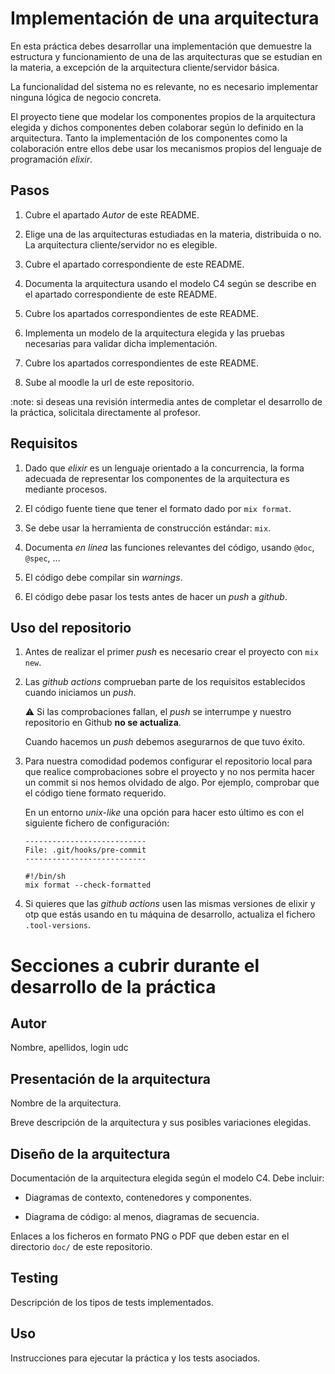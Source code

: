 # Implementación de una arquitectura

En esta práctica debes desarrollar una implementación que demuestre la
estructura y funcionamiento de una de las arquitecturas que se
estudian en la materia, a excepción de la arquitectura
cliente/servidor básica.


La funcionalidad del sistema no es relevante, no es necesario
implementar ninguna lógica de negocio concreta.

El proyecto tiene que modelar los componentes propios de la
arquitectura elegida y dichos componentes deben colaborar según lo
definido en la arquitectura. Tanto la implementación de los
componentes como la colaboración entre ellos debe usar los mecanismos
propios del lenguaje de programación _elixir_.


## Pasos

1. Cubre el apartado _Autor_  de este README.

1. Elige una de las arquitecturas estudiadas en la materia,
   distribuida o no. La arquitectura cliente/servidor no es elegible.

2. Cubre el apartado correspondiente de este README.

3. Documenta la arquitectura usando el modelo C4 según se describe en
   el apartado correspondiente de este README.

4. Cubre los apartados correspondientes de este README.

5. Implementa un modelo de la arquitectura elegida y las pruebas
   necesarias para validar dicha implementación.
 
6. Cubre los apartados correspondientes de este README.

7. Sube al moodle la url de este repositorio.


:note: si deseas una revisión intermedia antes de completar el
desarrollo de la práctica, solicitala directamente al profesor.


## Requisitos

1. Dado que _elixir_ es un lenguaje orientado a la concurrencia, la
   forma adecuada de representar los componentes de la arquitectura es
   mediante procesos.
   
2. El código fuente tiene que tener el formato dado por `mix format`.

3. Se debe usar la herramienta de construcción estándar: `mix`.

4. Documenta _en línea_ las funciones relevantes del código, usando
   `@doc`, `@spec`, ...
   
5. El código debe compilar sin _warnings_.

6. El código debe pasar los tests antes de hacer un _push_ a _github_.


## Uso del repositorio

1. Antes de realizar el primer _push_ es necesario crear el proyecto
   con `mix new`.

2. Las _github actions_ comprueban parte de los requisitos
   establecidos cuando iniciamos un _push_.
   
   :warning: Si las comprobaciones fallan, el _push_ se interrumpe y
   nuestro repositorio en Github **no se actualiza**.
   
   Cuando hacemos un _push_ debemos asegurarnos de que tuvo éxito.
  
   
3. Para nuestra comodidad podemos configurar el repositorio local para
   que realice comprobaciones sobre el proyecto y no nos permita hacer
   un commit si nos hemos olvidado de algo. Por ejemplo, comprobar
   que el código tiene formato requerido.

   En un entorno _unix-like_ una opción para hacer esto último es 
   con el siguiente fichero de configuración:
   ```
   ---------------------------
   File: .git/hooks/pre-commit
   ---------------------------
   
   #!/bin/sh
   mix format --check-formatted
   ```
   
2. Si quieres que las _github actions_ usen las mismas versiones de
   elixir y otp que estás usando en tu máquina de desarrollo,
   actualiza el fichero `.tool-versions`.
   

# Secciones a cubrir durante el desarrollo de la práctica

## Autor

Nombre, apellidos, login udc


## Presentación de la arquitectura

Nombre de la arquitectura.

Breve descripción de la arquitectura y sus posibles variaciones
elegidas.




## Diseño de la arquitectura

Documentación de la arquitectura elegida según el modelo C4. Debe
incluir:

  - Diagramas de contexto, contenedores y componentes.
  
  - Diagrama de código: al menos, diagramas de secuencia.
  

Enlaces a los ficheros en formato PNG o PDF que deben estar en el
directorio `doc/` de este repositorio.


## Testing

Descripción de los tipos de tests implementados.


## Uso

Instrucciones para ejecutar la práctica y los tests asociados.
